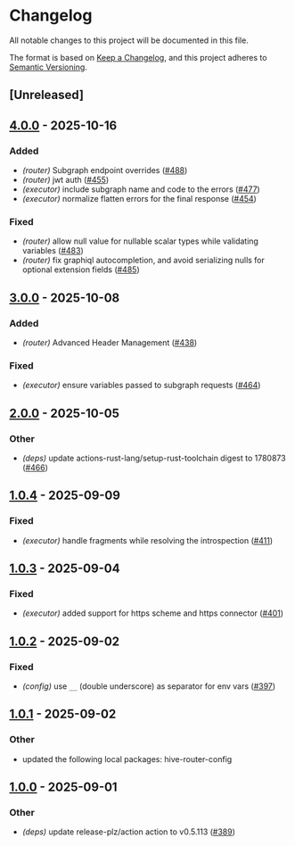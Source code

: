# Changelog

All notable changes to this project will be documented in this file.

The format is based on [Keep a Changelog](https://keepachangelog.com/en/1.0.0/),
and this project adheres to [Semantic Versioning](https://semver.org/spec/v2.0.0.html).

## [Unreleased]

## [4.0.0](https://github.com/graphql-hive/router/compare/hive-router-plan-executor-v3.0.0...hive-router-plan-executor-v4.0.0) - 2025-10-16

### Added

- *(router)* Subgraph endpoint overrides ([#488](https://github.com/graphql-hive/router/pull/488))
- *(router)* jwt auth ([#455](https://github.com/graphql-hive/router/pull/455))
- *(executor)* include subgraph name and code to the errors ([#477](https://github.com/graphql-hive/router/pull/477))
- *(executor)* normalize flatten errors for the final response ([#454](https://github.com/graphql-hive/router/pull/454))

### Fixed

- *(router)* allow null value for nullable scalar types while validating variables ([#483](https://github.com/graphql-hive/router/pull/483))
- *(router)* fix graphiql autocompletion, and avoid serializing nulls for optional extension fields ([#485](https://github.com/graphql-hive/router/pull/485))

## [3.0.0](https://github.com/graphql-hive/router/compare/hive-router-plan-executor-v2.0.0...hive-router-plan-executor-v3.0.0) - 2025-10-08

### Added

- *(router)* Advanced Header Management ([#438](https://github.com/graphql-hive/router/pull/438))

### Fixed

- *(executor)* ensure variables passed to subgraph requests ([#464](https://github.com/graphql-hive/router/pull/464))

## [2.0.0](https://github.com/graphql-hive/router/compare/hive-router-plan-executor-v1.0.4...hive-router-plan-executor-v2.0.0) - 2025-10-05

### Other

- *(deps)* update actions-rust-lang/setup-rust-toolchain digest to 1780873 ([#466](https://github.com/graphql-hive/router/pull/466))

## [1.0.4](https://github.com/graphql-hive/router/compare/hive-router-plan-executor-v1.0.3...hive-router-plan-executor-v1.0.4) - 2025-09-09

### Fixed

- *(executor)* handle fragments while resolving the introspection ([#411](https://github.com/graphql-hive/router/pull/411))

## [1.0.3](https://github.com/graphql-hive/router/compare/hive-router-plan-executor-v1.0.2...hive-router-plan-executor-v1.0.3) - 2025-09-04

### Fixed

- *(executor)* added support for https scheme and https connector ([#401](https://github.com/graphql-hive/router/pull/401))

## [1.0.2](https://github.com/graphql-hive/router/compare/hive-router-plan-executor-v1.0.1...hive-router-plan-executor-v1.0.2) - 2025-09-02

### Fixed

- *(config)* use `__` (double underscore) as separator for env vars ([#397](https://github.com/graphql-hive/router/pull/397))

## [1.0.1](https://github.com/graphql-hive/router/compare/hive-router-plan-executor-v1.0.0...hive-router-plan-executor-v1.0.1) - 2025-09-02

### Other

- updated the following local packages: hive-router-config

## [1.0.0](https://github.com/graphql-hive/router/compare/hive-router-plan-executor-v0.0.1...hive-router-plan-executor-v1.0.0) - 2025-09-01

### Other

- *(deps)* update release-plz/action action to v0.5.113 ([#389](https://github.com/graphql-hive/router/pull/389))
